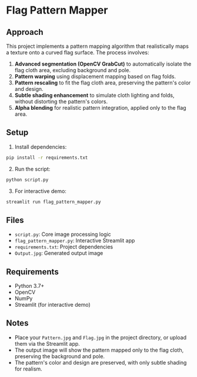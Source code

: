 # Flag Pattern Mapper

## Approach
This project implements a pattern mapping algorithm that realistically maps a texture onto a curved flag surface. The process involves:
1. **Advanced segmentation (OpenCV GrabCut)** to automatically isolate the flag cloth area, excluding background and pole.
2. **Pattern warping** using displacement mapping based on flag folds.
3. **Pattern rescaling** to fit the flag cloth area, preserving the pattern's color and design.
4. **Subtle shading enhancement** to simulate cloth lighting and folds, without distorting the pattern's colors.
5. **Alpha blending** for realistic pattern integration, applied only to the flag area.

## Setup
1. Install dependencies:
```bash
pip install -r requirements.txt
```

2. Run the script:
```bash
python script.py
```

3. For interactive demo:
```bash
streamlit run flag_pattern_mapper.py
```

## Files
- `script.py`: Core image processing logic
- `flag_pattern_mapper.py`: Interactive Streamlit app
- `requirements.txt`: Project dependencies
- `Output.jpg`: Generated output image

## Requirements
- Python 3.7+
- OpenCV
- NumPy
- Streamlit (for interactive demo)

## Notes
- Place your `Pattern.jpg` and `Flag.jpg` in the project directory, or upload them via the Streamlit app.
- The output image will show the pattern mapped only to the flag cloth, preserving the background and pole.
- The pattern's color and design are preserved, with only subtle shading for realism. 